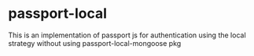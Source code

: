 # passport-local
This is an implementation of passport js for authentication using the local strategy without using passport-local-mongoose pkg
